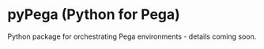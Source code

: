 # pyPega (Python for Pega)

Python package for orchestrating Pega environments - details coming soon.